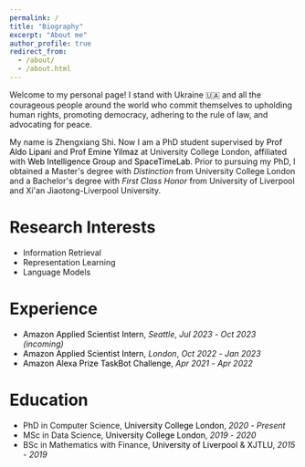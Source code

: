 ```yaml
---
permalink: /
title: "Biography"
excerpt: "About me"
author_profile: true
redirect_from: 
  - /about/
  - /about.html
---
```


<head>
<style>
a:link {
  text-decoration: none;
}

a:visited {
  text-decoration: none;
}

a:hover {
  text-decoration: underline;
}

a:active {
  text-decoration: underline;
}
</style>
</head>

<!-- ------ -->
Welcome to my personal page! I stand with Ukraine :ukraine: and all the courageous people around the world who commit themselves to upholding human rights, promoting democracy, adhering to the rule of law, and advocating for peace.

My name is Zhengxiang Shi. Now I am a PhD student supervised by <a href="https://aldolipani.com" style="color: black;">Prof Aldo Lipani</a> and <a href="https://sites.google.com/site/emineyilmaz/" style="color: black;">Prof Emine Yilmaz</a> at University College London, affiliated with <a href="http://wi.cs.ucl.ac.uk" style="color: black;">Web Intelligence Group</a> and <a href="https://www.ucl.ac.uk/civil-environmental-geomatic-engineering/research/groups-centres-and-sections/spacetimelab" style="color: black;">SpaceTimeLab</a>. Prior to pursuing my PhD, I obtained a Master's degree with *Distinction* from University College London and a Bachelor's degree with *First Class Honor* from University of Liverpool and Xi'an Jiaotong-Liverpool University. 
<!-- I am also a Chartered Financial Analyst (CFA) Level II candidate with rich internship experience in financial industries. -->

<!-- My research interests lie in the area of machine learning, particularly in spatial reasoning over texts and conversational systems. Besides that, I am also working on the [2021 Amazon Alexa Prize TaskBot Challenge](https://www.amazon.science/academic-engagements/ten-university-teams-selected-to-participate-in-alexa-prize-taskbot-challenge) with [UCL Condita Team](http://wi.cs.ucl.ac.uk/index.php/2021/08/14/the-ucl-condita-team-selected-for-the-2021-alexa-prize-taskbot-challenge/). -->

<!-- I focus on improving common-sense reasoning in conversational agents by equipping them with abilities to infer and understand spatial relations in natural language. -->

Research Interests
======
- Information Retrieval
- Representation Learning
- Language Models

Experience
======
- <a href="https://www.amazon.science/author/zhengxiang-shi" style="color:black">Amazon Applied Scientist Intern</a>, *Seattle*, *Jul 2023* - *Oct 2023 (incoming)*
- <a href="https://www.amazon.science/author/zhengxiang-shi" style="color:black">Amazon Applied Scientist Intern</a>, *London*, *Oct 2022* - *Jan 2023*
- <a href="https://www.amazon.science/academic-engagements/ten-university-teams-selected-to-participate-in-alexa-prize-taskbot-challenge" style="color:black">Amazon Alexa Prize TaskBot Challenge</a>, *Apr 2021* - *Apr 2022*
<!-- - Alexa Prize TaskBot Challenge, <a href="https://www.amazon.science/academic-engagements/ten-university-teams-selected-to-participate-in-alexa-prize-taskbot-challenge" style="color:black">Amazon Alexa Prize TaskBot Challenge</a>, *May 2021 - May 2022* -->

Education
======
- PhD in Computer Science, <a href="http://ucl.ac.uk/" style="color:black">University College London</a>, *2020* - *Present* 
- MSc in Data Science, <a href="http://ucl.ac.uk/" style="color:black">University College London</a>, *2019* - *2020* 
- BSc in Mathematics with Finance, <a href="https://www.liverpool.ac.uk/" style="color:black">University of Liverpool</a> & <a href="https://www.xjtlu.edu.cn/en/" style="color:black">XJTLU</a>, *2015* - *2019* 
  
<!-- - BSc in Mathematics with Finance, Xi'an Jiaotong-Liverpool University, *2015* - *2017*  -->
<!-- :mortar_board:   -->

<!-- * Fall 2015: Research Assistant
  * Github University
  * Duties included: Merging pull requests
  * Supervisor: Professor Hub -->


<!-- **Markdown generator**



<!-- 
<div id="education">
<div class="namecard">
<table style="border-collapse: collapse; border: none;">

    <tr style="border:none; line-height:1.0">
    <td style="border: none;" width="2%"></td>
    <td class="logo-img-td" style="border: none;" width="8%"> <a href="https://www.ucl.ac.uk/"><img src="images/ucl.png" width="100%" align="right" /></a> </td>
    <td class="logo-txt-td" style="border: none;" width="80%"> 
        <p style="line-height:1.5">
          <span style="font-size:8pt"></span><br />
          <span style="font-weight:bold; color:black; font-size:12pt">Univeristy College London</span><br />
          <span style="font-weight:400; color:black; font-size:12pt">PhD in Computer Science</span><br />
          <span style="font-weight:400; color:black; font-size:12pt">2020 - Present</span>
        </p>
    </td>
    </tr>

    <tr style="border: none;">
    <td style="border: none;" width="2%"></td>
    <td class="logo-img-td" style="border: none;" width="8%"> <a href="https://www.ucl.ac.uk/"><img src="images/ucl.png" width="100%" /></a> </td>
    <td class="logo-txt-td" style="border: none;" width="80%">
        <p style="line-height:1.5">
          <span style="font-size:8pt"></span><br />
          <span style="font-weight:bold; color:black; font-size:12pt">Univeristy College London</span><br />
          <span style="font-weight:400; color:black; font-size:12pt">MSc in Data Science</span><br />
          <span style="font-weight:400; color:black; font-size:12pt">2019 - 2020</span>
        </p>
    </td>
    </tr>

    <tr style="border: none;">
    <td style="border: none;" width="2%"></td>
    <td class="logo-img-td" style="border: none;" width="8%"> <a href="https://www.liverpool.ac.uk/"><img src="images/uol.png" width="100%" /></a> </td>
    <td class="logo-txt-td" style="border: none;" width="80%"> 
        University of Liverpool & XJTLU <br />
        BSc in Mathematics with Finance <br />
        2015 - 2019
    </td>
    </tr>

</table>
</div>
</div> -->


